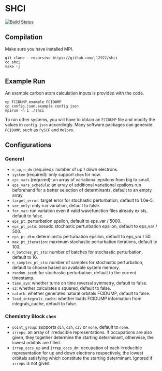 # SHCI

[![Build Status](https://travis-ci.org/jl2922/shci.svg?branch=master)](https://travis-ci.org/jl2922/shci)

## Compilation
Make sure you have installed MPI.
```
git clone --recursive https://github.com/jl2922/shci
cd shci
make -j
```

## Example Run
An example carbon atom calculation inputs is provided with the code.
```
cp FCIDUMP.example FCIDUMP
cp config.json.example config.json
mpirun -n 1 ./shci
```
To run other systems, you will have to obtain an `FCIDUMP` file and modify the values in `config.json` accordingly.
Many software packages can generate `FCIDUMP`, such as `PySCF` and `Molpro`.

## Configurations
### General
* `n_up`, `n_dn` (required): number of up / down electrons.
* `system` (required): only support `chem` for now.
* `eps_vars` (required): an array of variational epsilons from big to small.
* `eps_vars_schedule`: an array of additional variational epsilons run beforehand for a better selection of determinants, default to an empty array.
* `target_error`: target error for stochastic perturbation, default to 1.0e-5.
* `var_only`: only run variation, default to false.
* `for_var`: run variation even if valid wavefunction files already exists, default to false.
* `eps_pt`: perturbation epsilon, default to eps_var / 5000.
* `eps_pt_psto`: pseudo stochastic perturbation epsilon, default to eps_var / 500.
* `eps_pt_dtm`: deterministic perturbation epsilon, default to eps_var / 50.
* `max_pt_iteration`: maximum stochastic perturbation iterations, default to 100.
* `n_batches_pt_sto`: number of batches for stochastic perturbation, default to 16.
* `n_samples_pt_sto`: number of samples for stochastic perturbation, default to choose based on available system memory.
* `random_seed`: for stochastic perturbation, default to the current timestamp.
* `time_sym`: whether turns on time reversal symmetry, default to false.
* `s2`: whether calculates s squared, default to false.
* `natorb`: whether generates natural orbitals FCIDUMP, default to false.
* `load_integrals_cache`: whether loads FCIDUMP information from integrals_cache, default to false.

### Chemistry Block `chem`
* `point_group`: supports `dih`, `d2h`, `c2v` or `none`, default to `none`.
* `irreps`: an array of irreducible representations. If occupations are also given, they together determine the starting determinant, otherwise, the lowest orbitals are filled.
* `irrep_occs_up` and `irrep_occs_dn`: occupation of each irreducible representation for up and down electrons respectively, the lowest orbitals satisfying which constitute the starting determinant. Ignored if `irreps` is not given.
